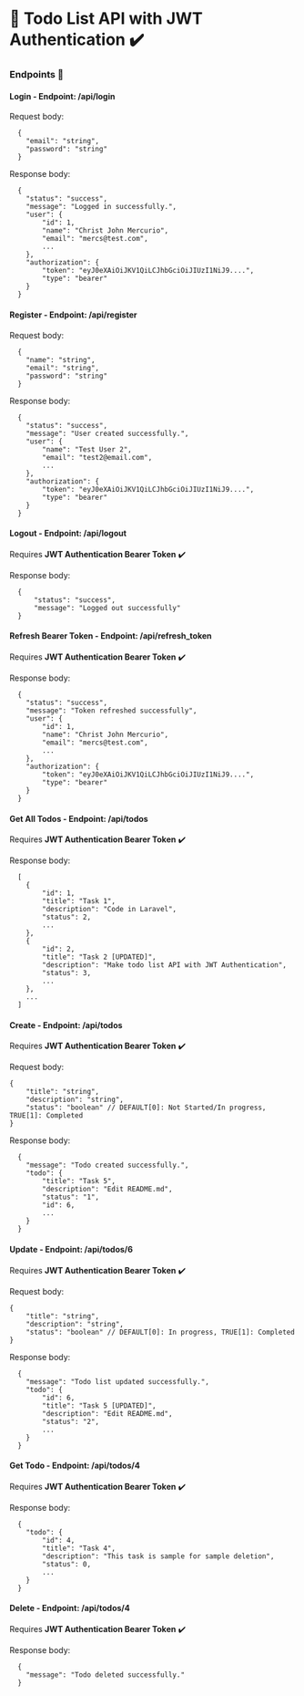 # :bookmark_tabs: Todo List API with JWT Authentication :heavy_check_mark:


<!-- This is built with [Laravel 9 Framework](https://laravel.com/) -->
### Endpoints :pushpin:

<!-- LOGIN -->
#### Login - Endpoint: /api/login
Request body:
```
  {
    "email": "string",
    "password": "string"
  }
```
Response body:
```
  {
    "status": "success",
    "message": "Logged in successfully.",
    "user": {
        "id": 1,
        "name": "Christ John Mercurio",
        "email": "mercs@test.com",
        ...
    },
    "authorization": {
        "token": "eyJ0eXAiOiJKV1QiLCJhbGciOiJIUzI1NiJ9....",
        "type": "bearer"
    }
  }
```

<!-- REGISTER -->
#### Register - Endpoint: /api/register
Request body:
```
  {
    "name": "string",
    "email": "string",
    "password": "string"
  }
```
Response body:
```
  {
    "status": "success",
    "message": "User created successfully.",
    "user": {
        "name": "Test User 2",
        "email": "test2@email.com",
        ...
    },
    "authorization": {
        "token": "eyJ0eXAiOiJKV1QiLCJhbGciOiJIUzI1NiJ9....",
        "type": "bearer"
    }
  }
```

<!-- LOG OUT -->
#### Logout - Endpoint: /api/logout
Requires __JWT Authentication Bearer Token__ :heavy_check_mark:

Response body:
```
  {
      "status": "success",
      "message": "Logged out successfully"
  }
```

<!-- REFRESH BEARER TOKEN -->
#### Refresh Bearer Token - Endpoint: /api/refresh_token
Requires __JWT Authentication Bearer Token__ :heavy_check_mark:

Response body:
```
  {
    "status": "success",
    "message": "Token refreshed successfully",
    "user": {
        "id": 1,
        "name": "Christ John Mercurio",
        "email": "mercs@test.com",
        ...
    },
    "authorization": {
        "token": "eyJ0eXAiOiJKV1QiLCJhbGciOiJIUzI1NiJ9....",
        "type": "bearer"
    }
  }
```

<!-- GET ALL TODOS -->
#### Get All Todos - Endpoint: /api/todos
Requires __JWT Authentication Bearer Token__ :heavy_check_mark:

Response body:
```
  [
    {
        "id": 1,
        "title": "Task 1",
        "description": "Code in Laravel",
        "status": 2,
        ...
    },
    {
        "id": 2,
        "title": "Task 2 [UPDATED]",
        "description": "Make todo list API with JWT Authentication",
        "status": 3,
        ...
    },
    ...
  ]
```

<!-- STORE TODO -->
#### Create - Endpoint: /api/todos
Requires __JWT Authentication Bearer Token__ :heavy_check_mark:

Request body:
```
{
    "title": "string",
    "description": "string",
    "status": "boolean" // DEFAULT[0]: Not Started/In progress, TRUE[1]: Completed
}
```
Response body:
```
  {
    "message": "Todo created successfully.",
    "todo": {
        "title": "Task 5",
        "description": "Edit README.md",
        "status": "1",
        "id": 6,
        ...
    }
  }
```

<!-- UPDATE TODO -->
#### Update - Endpoint: /api/todos/6
Requires __JWT Authentication Bearer Token__ :heavy_check_mark:

Request body:
```
{
    "title": "string",
    "description": "string",
    "status": "boolean" // DEFAULT[0]: In progress, TRUE[1]: Completed
}
```
Response body:
```
  {
    "message": "Todo list updated successfully.",
    "todo": {
        "id": 6,
        "title": "Task 5 [UPDATED]",
        "description": "Edit README.md",
        "status": "2",
        ...
    }
  }
```

<!-- GET TODO -->
#### Get Todo - Endpoint: /api/todos/4
Requires __JWT Authentication Bearer Token__ :heavy_check_mark:

Response body:
```
  {
    "todo": {
        "id": 4,
        "title": "Task 4",
        "description": "This task is sample for sample deletion",
        "status": 0,
        ...
    }
  }
```

<!-- DELETE TODO -->
#### Delete - Endpoint: /api/todos/4
Requires __JWT Authentication Bearer Token__ :heavy_check_mark:

Response body:
```
  {
    "message": "Todo deleted successfully."
  }
```
